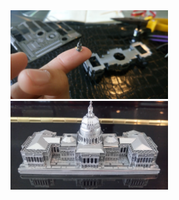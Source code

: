 <div class="container-fluid">
    <div class="row-fluid">
      <div class="span12">
          <div class="row-fluid">
            <img src="hobbies/metal-jigsaw1.JPG" width="50%"/>
            <img src="hobbies/metal-jigsaw2.JPG" width="50%"/>
          </div>
      </div>
    </div>
</div>
